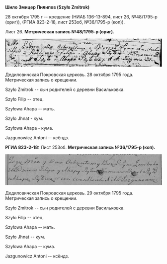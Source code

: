 **Шило Змицер Пилипов (Szyło Zmitrok)**

28 октября 1795 г -- крещение (НИАБ 136-13-894, лист 26, №48/1795-р
(ориг)), (РГИА 823-2-18, лист 253об, №36/1795-р (коп)).

Лист 26. **Метрическая запись №48/1795-р (ориг).**

![](./media/04f99ca1f8b9b52b218ccc63f1288d0f844012ac.png)

Дедиловичская Покровская церковь. 28 октября 1795 года. Метрическая
запись о крещении.

Szyło Zmitrok -- сын родителей с деревни Васильковка.

Szyło Filip -- отец.

Szyłowa Ahapa -- мать.

Szyło Jhnat - кум.

Szyłowa Ahapa - кума.

Jazgunowicz Antoni -- ксёндз.

**РГИА 823-2-18:** Лист 253об. **Метрическая запись №36/1795-р (коп).**

![](./media/c8ea3c7065e12690d69bbbe07e123821a511fda6.png)

Дедиловичская Покровская церковь. 29 октября 1795 года. Метрическая
запись о крещении.

Szyło Zmitrok -- сын родителей с деревни Васильковка.

Szyło Filip -- отец.

Szyłowa Ahapa -- мать.

Szyło Jhnat -- кум.

Szyłowa Ahapa -- кума.

Jazgunowicz Antoni -- ксёндз.
